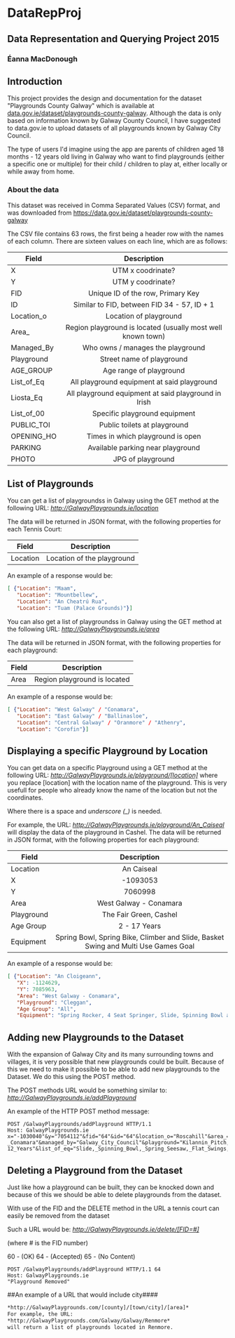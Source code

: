 # DataRepProj
## Data Representation and Querying Project 2015
### Éanna MacDonough

## Introduction
This project provides the design and documentation for the dataset "Playgrounds County Galway" which is available at [data.gov.ie/dataset/playgrounds-county-galway](https://data.gov.ie/dataset/playgrounds-county-galway). Although the data is only based on information known by Galway County Council, I have suggested to data.gov.ie to upload datasets of all playgrounds known by Galway City Council.

The type of users I'd imagine using the app are parents of children aged 18 months - 12 years old living in Galway who want to find playgrounds (either a specific one or multiple) for their child / children to play at, either locally or while away from home.

### About the data

This dataset was received in Comma Separated Values (CSV) format, and was downloaded from https://data.gov.ie/dataset/playgrounds-county-galway

The CSV file contains 63 rows, the first being a header row with the names of each column. There are sixteen values on each line, which are as follows:

| Field       | Description                                                 |
| ----------- |:-----------------------------------------------------------:|
| X           | UTM x coodrinate?                                           |
| Y           | UTM y coodrinate?                                           |
| FID         | Unique ID of the row, Primary Key                           |
| ID          | Similar to FID, between FID 34 - 57, ID + 1                 |
| Location_o  | Location of playground                                      |
| Area_       | Region playground is located (usually most well known town) |
| Managed_By  | Who owns / manages the playground                           |
| Playground  | Street name of playground                                   |
| AGE_GROUP   | Age range of playground                                     |
| List_of_Eq  | All playground equipment at said playground                 |
| Liosta_Eq   | All playground equipment at said playground in Irish        |
| List_of_00  | Specific playground equipment                               |
| PUBLIC_TOI  | Public toilets at playground                                |
| OPENING_HO  | Times in which playground is open                           |
| PARKING     | Available parking near playground                           |
| PHOTO       | JPG of playground                                           |

## List of Playgrounds
You can get a list of playgroundss in Galway using the GET method at the following URL:
*http://GalwayPlaygrounds.ie/location*

The data will be returned in JSON format, with the following properties for each Tennis Court:

| Field         | Description                                                 |
| ------------- |:-----------------------------------------------------------:|
| Location      | Location of the playground                                  |
   
An example of a response would be:
```JSON
[ {"Location": "Maam", 
   "Location": "Mountbellew",
   "Location": "An Cheatrú Rua",
   "Location": "Tuam (Palace Grounds)"}]
```

You can also get a list of playgroundss in Galway using the GET method at the following URL:
*http://GalwayPlaygrounds.ie/area*

The data will be returned in JSON format, with the following properties for each playground:

| Field         | Description                                                 |
| ------------- |:-----------------------------------------------------------:|
| Area          | Region playground is located                                |
   
An example of a response would be:
```JSON
[ {"Location": "West Galway" / "Conamara", 
   "Location": "East Galway" / "Ballinasloe",
   "Location": "Central Galway" / "Oranmore" / "Athenry",
   "Location": "Corofin"}]
```

## Displaying a specific Playground by Location
You can get data on a specific Playground using a GET method at the following URL:
*http://GalwayPlaygrounds.ie/playground/[location]*
where you replace [location] with the location name of the playground. This is very usefull for people who already know the name of the location but not the coordinates.

Where there is a space and *underscore (_)* is needed.

For example, the URL:
*http://GalwayPlaygrounds.ie/playground/An_Caiseal*
will display the data of the playground in Cashel.
The data will be returned in JSON format, with the following properties for each playground:

| Field      | Description                |
| ---------- |:--------------------------:|
| Location   | An Caiseal                 |
| X          | -1093053                   |
| Y          | 7060998                    |
| Area       | West Galway - Conamara     |
| Playground | The Fair Green, Cashel     |
| Age Group  | 2 - 17 Years               |
| Equipment  | Spring Bowl, Spring Bike, Climber and Slide, Basket Swing and Multi Use Games Goal |

An example of a response would be:
```JSON
[ {"Location": "An Cloigeann",
   "X": -1124629,
   "Y": 7085963,
   "Area": "West Galway - Conamara",
   "Playground": "Cleggan",
   "Age Group": "All",
   "Equipment": "Spring Rocker, 4 Seat Springer, Slide, Spinning Bowl and Basket Swing"}]
```

## Adding new Playgrounds to the Dataset
With the expansion of Galway City and its many surrounding towns and villages, it is very possible that new playgrounds could be built. Because of this we need to make it possible to be able to add new playgrounds to the Dataset. We do this using the POST method.

The POST methods URL would be something similar to:
*http://GalwayPlaygrounds.ie/addPlayground*

An example of the HTTP POST method message:
```HTTP
POST /GalwayPlaygrounds/addPlayground HTTP/1.1
Host: GalwayPlaygrounds.ie
x="-1030040"&y="7054112"&fid="64"&id="64"&location_o="Roscahill"&area_="West_Galway_-_Conamara"&managed_by="Galway_City_Council"&playground="Kilannin_Pitch,_Roscahill"&age_group="1-12_Years"&list_of_eq="Slide,_Spinning_Bowl,_Spring_Seesaw,_Flat_Swings,_Playhouse"&public_toi="Yes"&opening_ho="Daylight_Hours"&parking="YES"
```

## Deleting a Playground from the Dataset
Just like how a playground can be built, they can be knocked down and because of this we should be able to delete playgrounds from the dataset.

With use of the FID and the DELETE method in the URL a tennis court can easily be removed from the dataset

Such a URL would be:
*http://GalwayPlaygrounds.ie/delete/[FID=#]*

(where # is the FID number)

60 - (OK)
64 - (Accepted)
65 - (No Content)

```HTTP
POST /GalwayPlaygrounds/addPlayground HTTP/1.1 64
Host: GalwayPlaygrounds.ie
"Playground Removed"
```

##An example of a URL that would include city####

```markdown
*http://GalwayPlaygrounds.com/[county]/[town/city]/[area]*
For example, the URL:
*http://GalwayPlaygrounds.com/Galway/Galway/Renmore*
will return a list of playgrounds located in Renmore.
```

